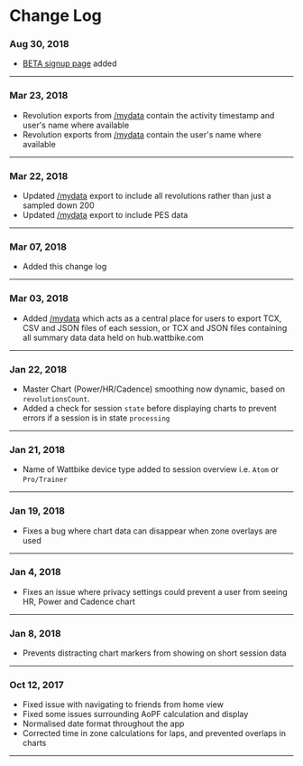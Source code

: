 # Change Log

### Aug 30, 2018
- [BETA signup page](https://hub.wattbike.com/pages/beta.md) added

-------------------
### Mar 23, 2018
- Revolution exports from [/mydata](https://hub.wattbike.com/mydata) contain the activity timestamp and user's name where available
- Revolution exports from [/mydata](https://hub.wattbike.com/mydata) contain the user's name where available

-------------------

### Mar 22, 2018
- Updated [/mydata](https://hub.wattbike.com/mydata) export to include all revolutions rather than just a sampled down 200
- Updated [/mydata](https://hub.wattbike.com/mydata) export to include PES data

-------------------

### Mar 07, 2018
- Added this change log

-------------------
### Mar 03, 2018
- Added [/mydata](https://hub.wattbike.com/mydata) which acts as a central place for users to export TCX, CSV and JSON files of each session, or TCX and JSON files containing all summary data data held on hub.wattbike.com

-------------------

### Jan 22, 2018
- Master Chart (Power/HR/Cadence) smoothing now dynamic, based on `revolutionsCount`.
- Added a check for session `state` before displaying charts to prevent errors if a session is in state `processing`

-------------------

### Jan 21, 2018
- Name of Wattbike device type added to session overview i.e. `Atom` or `Pro/Trainer`

-------------------

### Jan 19, 2018
- Fixes a bug where chart data can disappear when zone overlays are used

-------------------

### Jan 4, 2018
- Fixes an issue where privacy settings could prevent a user from seeing HR, Power and Cadence chart

-------------------

### Jan 8, 2018
- Prevents distracting chart markers from showing on short session data

-------------------

### Oct 12, 2017
- Fixed issue with navigating to friends from home view
- Fixed some issues surrounding AoPF calculation and display
- Normalised date format throughout the app
- Corrected time in zone calculations for laps, and prevented overlaps in charts

-------------------
